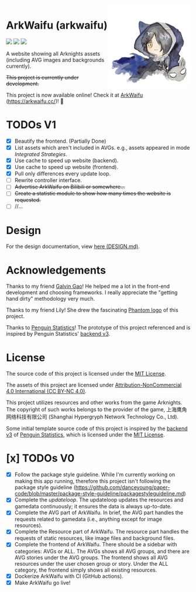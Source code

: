 <!--suppress ALL -->
<img src="assets/arkwaifu_phantom@0.25x.png" alt="logo" align="right" height="224" width="224"/>

# ArkWaifu (arkwaifu)

[![](https://pkg.go.dev/badge/github.com/flandiayingman/arkwaifu.svg)](https://pkg.go.dev/github.com/flandiayingman/arkwaifu)
![](https://img.shields.io/github/license/FlandiaYingman/arkwaifu?style=flat-square)
![](https://img.shields.io/github/last-commit/FlandiaYingman/arkwaifu?style=flat-square)

A website showing all Arknights assets (including AVG images and backgrounds currently).

<del>This project is currently under development.</del>

This project is now available online! Check it at [ArkWaifu](https://arkwaifu.cc/) (https://arkwaifu.cc/)! 🎉

# TODOs V1 #

- [x] Beautify the frontend. (Partially Done)
- [x] List assets which aren't included in AVGs. e.g., assets appeared in mode *Integrated Strategies*.
- [x] Use cache to speed up website (backend).
- [x] Use cache to speed up website (frontend).
- [x] Pull only differences every update loop.
- [ ] Rewrite controller interface.
- [ ] <del>Advertise ArkWaifu on Bilibili or somewhere...</del>
- [ ] <del>Create a statistic module to show how many times the website is requested.</del>
- [ ] //...

# Design

For the design documentation, view [here (DESIGN.md)](DESIGN.md).

# Acknowledgements

Thanks to my friend [Galvin Gao](https://github.com/GalvinGao)! He helped me a lot in the front-end development and
choosing frameworks. I really appreciate the "getting hand dirty" methodology very much.

Thanks to my friend Lily! She drew the fascinating [Phantom logo](assets/arkwaifu_phantom.png) of this project.

Thanks to [Penguin Statistics](https://penguin-stats.io/)! The prototype of this project referenced and is inspired by
Penguin Statistics' [backend v3](https://github.com/penguin-statistics/backend-next).

# License

The source code of this project is licensed under the [MIT License](LICENSE).

The assets of this project are licensed under
[Attribution-NonCommercial 4.0 International (CC BY-NC 4.0)](https://creativecommons.org/licenses/by-nc/4.0/).

This project utilizes resources and other works from the game Arknights. The copyright of such works belongs to the
provider of the game, 上海鹰角网络科技有限公司 (Shanghai Hypergryph Network Technology Co., Ltd).

Some initial template source code of this project is inspired by
the [backend v3](https://github.com/penguin-statistics/backend-next) of [Penguin Statistics](https://penguin-stats.io/),
which is licensed under the [MIT License](https://github.com/penguin-statistics/backend-next/blob/dev/LICENSE).

# [x] TODOs V0 #

- [x] Follow the package style guideline. While I'm currently working on making this app running, therefore this project
  isn't following the package style
  guideline (https://github.com/danceyoung/paper-code/blob/master/package-style-guideline/packagestyleguideline.md)
- [x] Complete the *updateloop*. The updateloop updates the resources and gamedata continuously; it ensures the data is
  always up-to-date.
- [x] Complete the AVG part of ArkWaifu. In brief, the AVG part handles the requests related to gamedata (i.e., anything
  except for image resources).
- [x] Complete the Resource part of ArkWaifu. The resource part handles the requests of static resources, like image
  files and background files.
- [x] Complete the frontend of ArkWaifu. There should be a sidebar with categories: AVGs or ALL. The AVGs shows all AVG
  groups, and there are AVG stories under the AVG groups. The frontend shows all AVG resources under the user chosen
  group or story. Under the ALL category, the frontend simply shows all existing resources.
- [x] Dockerize ArkWaifu with CI (GitHub actions).
- [x] Make ArkWaifu go live!